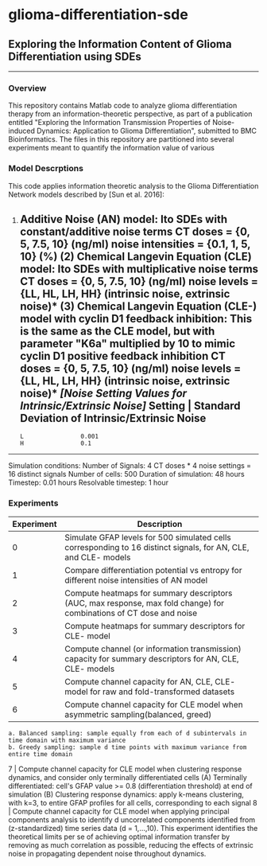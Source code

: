 # glioma-differentiation-sde
## Exploring the Information Content of Glioma Differentiation using SDEs
***
### Overview
This repository contains Matlab code to analyze glioma differentiation therapy from an information-theoretic perspective, as part of a publication entitled "Exploring the Information Transmission Properties of Noise-induced Dynamics:
Application to Glioma Differentiation", submitted to BMC Bioinformatics. The files in this repository are partitioned into several experiments meant to quantify the information value of various 

### Model Descrptions
This code applies information theoretic analysis to the Glioma Differentiation 
Network models described by [Sun et al. 2016]:

1. Additive Noise (AN) model: Ito SDEs with constant/additive noise terms
    CT doses = {0, 5, 7.5, 10} (ng/ml)
    noise intensities = {0.1, 1, 5, 10} (%)
(2) Chemical Langevin Equation (CLE) model: Ito SDEs with multiplicative noise terms
    CT doses = {0, 5, 7.5, 10} (ng/ml)
    noise levels = {LL, HL, LH, HH} (intrinsic noise, extrinsic noise)*
(3) Chemical Langevin Equation (CLE-) model with cyclin D1 feedback inhibition:
    This is the same as the CLE model, but with parameter "K6a" multiplied by 10 to
    mimic cyclin D1 positive feedback inhibition
    CT doses = {0, 5, 7.5, 10} (ng/ml)
    noise levels = {LL, HL, LH, HH} (intrinsic noise, extrinsic noise)* 
    *[Noise Setting Values for Intrinsic/Extrinsic Noise]*
    Setting | Standard Deviation of Intrinsic/Extrinsic Noise
    ---------------------------------------------------------
       L                0.001
       H                0.1
----------------------------
Simulation conditions:
Number of Signals: 4 CT doses * 4 noise settings = 16 distinct signals
Number of cells: 500
Duration of simulation: 48 hours
Timestep: 0.01 hours
Resolvable timestep: 1 hour

### Experiments
Experiment | Description
--------- | -----------
0 |  Simulate GFAP levels for 500 simulated cells corresponding to 16 distinct signals, for AN, CLE, and CLE- models
1 |  Compare differentiation potential vs entropy for different noise intensities of AN model 
2 |  Compute heatmaps for summary descriptors (AUC, max response, max fold change) for combinations of CT dose and noise
3 |  Compute heatmaps for summary descriptors for CLE- model
4 |  Compute channel (or information transmission) capacity for summary descriptors for AN, CLE, CLE- models
5 |  Compute channel capacity for AN, CLE, CLE- model for raw and fold-transformed datasets 
6 |  Compute channel capacity for CLE model when asymmetric sampling(balanced, greed)
    a. Balanced sampling: sample equally from each of d subintervals in time domain with maximum variance
    b. Greedy sampling: sample d time points with maximum variance from entire time domain 
7 |  Compute channel capacity for CLE model when clustering response dynamics, and consider only terminally differentiated cells
    (A) Terminally differentiated: cell's GFAP value >= 0.8 (differentiation threshold) at end of simulation
    (B) Clustering response dynamics: apply k-means clustering, with k=3, to entire GFAP profiles for all cells, 
        corresponding to each signal
8 | Compute channel capacity for CLE model when applying principal components analysis to identify d uncorrelated components
      identified from (z-standardized) time series data (d = 1,...,10). This experiment identifies the theoretical limits per se of achieving            optimal information transfer by removing as much correlation as possible, reducing the effects of extrinsic noise in       propagating dependent noise throughout dynamics.








